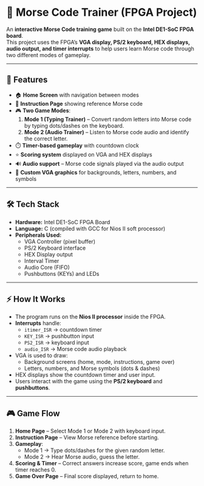 # 🔡 Morse Code Trainer (FPGA Project)

An **interactive Morse Code training game** built on the **Intel DE1-SoC FPGA board**.  
This project uses the FPGA’s **VGA display, PS/2 keyboard, HEX displays, audio output, and timer interrupts** to help users learn Morse code through two different modes of gameplay.

---

## 🎯 Features
- 🏠 **Home Screen** with navigation between modes  
- 📖 **Instruction Page** showing reference Morse code  
- 🎮 **Two Game Modes**:  
  1. **Mode 1 (Typing Trainer)** – Convert random letters into Morse code by typing dots/dashes on the keyboard.  
  2. **Mode 2 (Audio Trainer)** – Listen to Morse code audio and identify the correct letter.  
- ⏱️ **Timer-based gameplay** with countdown clock  
- ⭐ **Scoring system** displayed on VGA and HEX displays  
- 🔊 **Audio support** – Morse code signals played via the audio output  
- 🎨 **Custom VGA graphics** for backgrounds, letters, numbers, and symbols  

---

## 🛠️ Tech Stack
- **Hardware:** Intel DE1-SoC FPGA Board  
- **Language:** C (compiled with GCC for Nios II soft processor)  
- **Peripherals Used:**  
  - VGA Controller (pixel buffer)  
  - PS/2 Keyboard interface  
  - HEX Display output  
  - Interval Timer  
  - Audio Core (FIFO)  
  - Pushbuttons (KEYs) and LEDs  

---

## ⚡ How It Works
- The program runs on the **Nios II processor** inside the FPGA.  
- **Interrupts** handle:
  - `itimer_ISR` → countdown timer  
  - `KEY_ISR` → pushbutton input  
  - `PS2_ISR` → keyboard input  
  - `audio_ISR` → Morse code audio playback  
- VGA is used to draw:
  - Background screens (home, mode, instructions, game over)  
  - Letters, numbers, and Morse symbols (dots & dashes)  
- HEX displays show the countdown timer and user input.  
- Users interact with the game using the **PS/2 keyboard** and **pushbuttons**.  

---

## 🎮 Game Flow
1. **Home Page** – Select Mode 1 or Mode 2 with keyboard input.  
2. **Instruction Page** – View Morse reference before starting.  
3. **Gameplay**:  
   - Mode 1 → Type dots/dashes for the given random letter.  
   - Mode 2 → Hear Morse audio, guess the letter.  
4. **Scoring & Timer** – Correct answers increase score, game ends when timer reaches 0.  
5. **Game Over Page** – Final score displayed, return to home.


